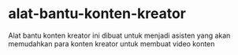 # alat-bantu-konten-kreator
Alat bantu konten kreator ini dibuat untuk menjadi asisten yang akan memudahkan para konten kreator untuk membuat video konten
